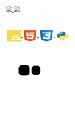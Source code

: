 <div>
  <a href="https://github.com/FellipyWagmacker2">
  <img height="170em" src="https://github-readme-stats.vercel.app/api?username=FellipyWagmacker2&show_icons=true&theme=tokyonight">
  <img height="170em"src="https://github-readme-stats.vercel.app/api/top-langs/?username=FellipyWagmacker2&layout=compact&langs_count=16&theme=tokyonight">
</div>

##

<div style="display: inline_block"><br>
  <img align="center" alt="Rafa-Js" height="30" width="40" src="https://raw.githubusercontent.com/devicons/devicon/master/icons/javascript/javascript-plain.svg">
  <img align="center" alt="Rafa-HTML" height="30" width="40" src="https://raw.githubusercontent.com/devicons/devicon/master/icons/html5/html5-original.svg">
  <img align="center" alt="Rafa-CSS" height="30" width="40" src="https://raw.githubusercontent.com/devicons/devicon/master/icons/css3/css3-original.svg">
  <img align="center" alt="Rafa-Python" height="30" width="40" src="https://raw.githubusercontent.com/devicons/devicon/master/icons/python/python-original.svg">
</div>

##
  
![Snake animation](https://github.com/FellipyWagmacker2/FellipyWagmacker2/blob/output/github-contribution-grid-snake.svg)
